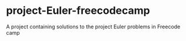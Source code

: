# project-Euler-freecodecamp
A project containing solutions to the project Euler problems in Freecode camp
